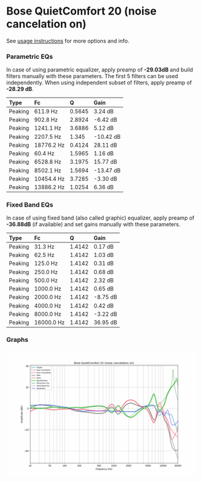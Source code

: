 # Bose QuietComfort 20 (noise cancelation on)
See [usage instructions](https://github.com/jaakkopasanen/AutoEq#usage) for more options and info.

### Parametric EQs
In case of using parametric equalizer, apply preamp of **-29.03dB** and build filters manually
with these parameters. The first 5 filters can be used independently.
When using independent subset of filters, apply preamp of **-28.29 dB**.

| Type    | Fc         |      Q | Gain      |
|:--------|:-----------|:-------|:----------|
| Peaking | 611.9 Hz   | 0.5645 | 3.24 dB   |
| Peaking | 902.8 Hz   | 2.8924 | -6.42 dB  |
| Peaking | 1241.1 Hz  | 3.6886 | 5.12 dB   |
| Peaking | 2207.5 Hz  | 1.345  | -10.42 dB |
| Peaking | 18776.2 Hz | 0.4124 | 28.11 dB  |
| Peaking | 60.4 Hz    | 1.5965 | 1.16 dB   |
| Peaking | 6528.8 Hz  | 3.1975 | 15.77 dB  |
| Peaking | 8502.1 Hz  | 1.5694 | -13.47 dB |
| Peaking | 10454.4 Hz | 3.7285 | -3.30 dB  |
| Peaking | 13886.2 Hz | 1.0254 | 6.36 dB   |

### Fixed Band EQs
In case of using fixed band (also called graphic) equalizer, apply preamp of **-36.88dB**
(if available) and set gains manually with these parameters.

| Type    | Fc         |      Q | Gain     |
|:--------|:-----------|:-------|:---------|
| Peaking | 31.3 Hz    | 1.4142 | 0.17 dB  |
| Peaking | 62.5 Hz    | 1.4142 | 1.03 dB  |
| Peaking | 125.0 Hz   | 1.4142 | 0.31 dB  |
| Peaking | 250.0 Hz   | 1.4142 | 0.68 dB  |
| Peaking | 500.0 Hz   | 1.4142 | 2.32 dB  |
| Peaking | 1000.0 Hz  | 1.4142 | 0.65 dB  |
| Peaking | 2000.0 Hz  | 1.4142 | -8.75 dB |
| Peaking | 4000.0 Hz  | 1.4142 | 0.42 dB  |
| Peaking | 8000.0 Hz  | 1.4142 | -3.22 dB |
| Peaking | 16000.0 Hz | 1.4142 | 36.95 dB |

### Graphs
![](./Bose%20QuietComfort%2020%20(noise%20cancelation%20on).png)